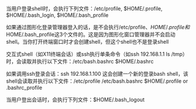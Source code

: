 当用户登录shell时，会执行下列文件：/etc/profile, $HOME/.profile, $HOME/.bash_login, $HOME/.bash_profile 

如果通过图形化登录管理器登入的话，是不会执行/etc/profile、$HOME/.profile和$HOME/.bash_profile这3个文件的。这是因为图形化窗口管理器并不会启动shell。当你打开终端窗口时才会创建shell，但这个shell也不是登录shell

交互式shell（如X11终端会话）或ssh执行单条命令（如ssh 192.168.1.1 ls /tmp）时，会读取并执行以下文件：/etc/bash.bashrc $HOME/.bashrc 

如果调用ssh登录会话：ssh 192.168.1.100 这会创建一个新的登录bash shell，该shell会读取并执行以下文件：/etc/profile /etc/bash.bashrc $HOME/.profile or .bashrc_profile 

当用户登出会话时，会执行下列文件：$HOME/.bash_logout 